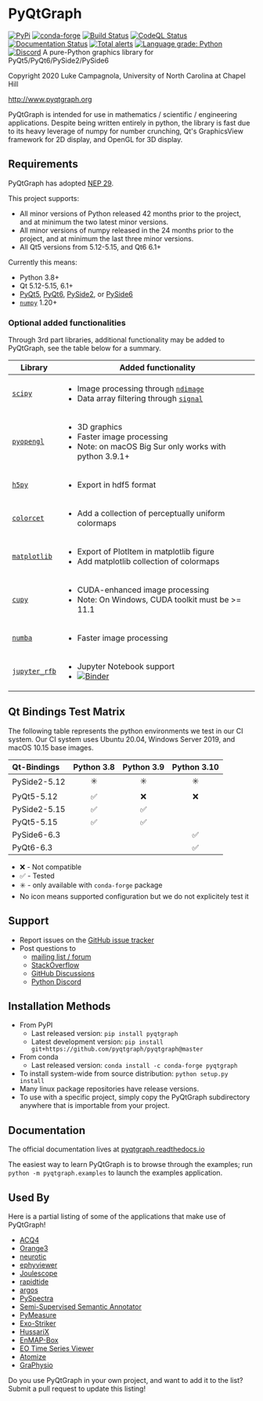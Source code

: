 PyQtGraph
=========

[![PyPi](https://img.shields.io/pypi/v/pyqtgraph.svg)](https://pypi.org/project/pyqtgraph/)
[![conda-forge](https://img.shields.io/conda/vn/conda-forge/pyqtgraph.svg)](https://anaconda.org/conda-forge/pyqtgraph)
[![Build Status](https://github.com/pyqtgraph/pyqtgraph/workflows/main/badge.svg)](https://github.com/pyqtgraph/pyqtgraph/actions/?query=workflow%3Amain)
[![CodeQL Status](https://github.com/pyqtgraph/pyqtgraph/workflows/codeql/badge.svg)](https://github.com/pyqtgraph/pyqtgraph/actions/?query=workflow%3Acodeql)
[![Documentation Status](https://readthedocs.org/projects/pyqtgraph/badge/?version=latest)](https://pyqtgraph.readthedocs.io/en/latest/?badge=latest)
[![Total alerts](https://img.shields.io/lgtm/alerts/g/pyqtgraph/pyqtgraph.svg?logo=lgtm&logoWidth=18)](https://lgtm.com/projects/g/pyqtgraph/pyqtgraph/alerts/)
[![Language grade: Python](https://img.shields.io/lgtm/grade/python/g/pyqtgraph/pyqtgraph.svg?logo=lgtm&logoWidth=18)](https://lgtm.com/projects/g/pyqtgraph/pyqtgraph/context:python)
[![Discord](https://img.shields.io/discord/946624673200893953.svg?label=PyQtGraph&logo=discord)](https://discord.gg/3Qxjz5BF)
A pure-Python graphics library for PyQt5/PyQt6/PySide2/PySide6

Copyright 2020 Luke Campagnola, University of North Carolina at Chapel Hill

<http://www.pyqtgraph.org>

PyQtGraph is intended for use in mathematics / scientific / engineering applications.
Despite being written entirely in python, the library is fast due to its
heavy leverage of numpy for number crunching, Qt's GraphicsView framework for
2D display, and OpenGL for 3D display.

Requirements
------------

PyQtGraph has adopted [NEP 29](https://numpy.org/neps/nep-0029-deprecation_policy.html).

This project supports:

* All minor versions of Python released 42 months prior to the project, and at minimum the two latest minor versions.
* All minor versions of numpy released in the 24 months prior to the project, and at minimum the last three minor versions.
* All Qt5 versions from 5.12-5.15, and Qt6 6.1+

Currently this means:

* Python 3.8+
* Qt 5.12-5.15, 6.1+
* [PyQt5](https://www.riverbankcomputing.com/software/pyqt/),
  [PyQt6](https://www.riverbankcomputing.com/software/pyqt/),
  [PySide2](https://wiki.qt.io/Qt_for_Python), or
  [PySide6](https://wiki.qt.io/Qt_for_Python)
* [`numpy`](https://github.com/numpy/numpy) 1.20+

### Optional added functionalities

Through 3rd part libraries, additional functionality may be added to PyQtGraph, see the table below for a summary.

| Library        | Added functionality |
|----------------|-|
| [`scipy`]      | <ul><li> Image processing through [`ndimage`]</li><li> Data array filtering through [`signal`] </li><ul> |
| [`pyopengl`]   | <ul><li> 3D graphics </li><li> Faster image processing </li><li>Note: on macOS Big Sur only works with python 3.9.1+</li></ul> |
| [`h5py`]       | <ul><li> Export in hdf5 format </li></ul> |
| [`colorcet`]   | <ul><li> Add a collection of perceptually uniform colormaps </li></ul> |
| [`matplotlib`] | <ul><li> Export of PlotItem in matplotlib figure </li><li> Add matplotlib collection of colormaps </li></ul> |
| [`cupy`]       | <ul><li> CUDA-enhanced image processing </li><li> Note: On Windows, CUDA toolkit must be >= 11.1 </li></ul> |
| [`numba`]      | <ul><li> Faster image processing </li></ul> |
| [`jupyter_rfb`]| <ul><li> Jupyter Notebook support </li> <li> [![Binder](https://mybinder.org/badge_logo.svg)](https://mybinder.org/v2/gh/pyqtgraph/pyqtgraph/HEAD?labpath=pyqtgraph%2Fexamples%2Fnotebooks) </li> </ul> |

[`scipy`]: https://github.com/scipy/scipy
[`ndimage`]: https://docs.scipy.org/doc/scipy/reference/ndimage.html
[`signal`]: https://docs.scipy.org/doc/scipy/reference/signal.html
[`pyopengl`]: https://github.com/mcfletch/pyopengl
[`h5py`]: https://github.com/h5py/h5py
[`colorcet`]: https://github.com/holoviz/colorcet
[`matplotlib`]: https://github.com/matplotlib/matplotlib
[`numba`]: https://github.com/numba/numba
[`cupy`]: https://docs.cupy.dev/en/stable/install.html
[`jupyter_rfb`]: https://github.com/vispy/jupyter_rfb

Qt Bindings Test Matrix
-----------------------

The following table represents the python environments we test in our CI system.  Our CI system uses Ubuntu 20.04, Windows Server 2019, and macOS 10.15 base images.

| Qt-Bindings    |Python 3.8              | Python 3.9              | Python 3.10             |
| :------------- |:---------------------: | :---------------------: | :---------------------: |
| PySide2-5.12   |:eight_spoked_asterisk: | :eight_spoked_asterisk: | :eight_spoked_asterisk: |
| PyQt5-5.12     |:white_check_mark:      | :x:                     | :x:                     |
| PySide2-5.15   |:white_check_mark:      | :white_check_mark:      |                         |
| PyQt5-5.15     |:white_check_mark:      | :white_check_mark:      |                         |
| PySide6-6.3    |                        |                         | :white_check_mark:      |
| PyQt6-6.3      |                        |                         | :white_check_mark:      |

* :x: - Not compatible
* :white_check_mark: - Tested
* :eight_spoked_asterisk: - only available with `conda-forge` package
* No icon means supported configuration but we do not explicitely test it

Support
-------

* Report issues on the [GitHub issue tracker](https://github.com/pyqtgraph/pyqtgraph/issues)
* Post questions to 
  * [mailing list / forum](https://groups.google.com/forum/?fromgroups#!forum/pyqtgraph)
  * [StackOverflow](https://stackoverflow.com/questions/tagged/pyqtgraph)
  * [GitHub Discussions](https://github.com/pyqtgraph/pyqtgraph/discussions)
  * [Python Discord](https://discord.com/channels/267624335836053506/898139460821192724)

Installation Methods
--------------------

* From PyPI
  * Last released version: `pip install pyqtgraph`
  * Latest development version: `pip install git+https://github.com/pyqtgraph/pyqtgraph@master`
* From conda
  * Last released version: `conda install -c conda-forge pyqtgraph`
* To install system-wide from source distribution: `python setup.py install`
* Many linux package repositories have release versions.
* To use with a specific project, simply copy the PyQtGraph subdirectory
  anywhere that is importable from your project.

Documentation
-------------

The official documentation lives at [pyqtgraph.readthedocs.io](https://pyqtgraph.readthedocs.io)

The easiest way to learn PyQtGraph is to browse through the examples; run `python -m pyqtgraph.examples` to launch the examples application.

Used By
-------

Here is a partial listing of some of the applications that make use of PyQtGraph!

* [ACQ4](https://github.com/acq4/acq4)
* [Orange3](https://orangedatamining.com/)
* [neurotic](https://neurotic.readthedocs.io)
* [ephyviewer](https://ephyviewer.readthedocs.io)
* [Joulescope](https://www.joulescope.com/)
* [rapidtide](https://rapidtide.readthedocs.io/en/latest/)
* [argos](https://github.com/titusjan/argos)
* [PySpectra](http://hasyweb.desy.de/services/computing/Spock/node138.html)
* [Semi-Supervised Semantic Annotator](https://gitlab.com/ficsresearch/s3ah)
* [PyMeasure](https://github.com/pymeasure/pymeasure)
* [Exo-Striker](https://github.com/3fon3fonov/exostriker)
* [HussariX](https://github.com/sem-geologist/HussariX)
* [EnMAP-Box](https://enmap-box.readthedocs.io)
* [EO Time Series Viewer](https://eo-time-series-viewer.readthedocs.io)
* [Atomize](https://github.com/Anatoly1010/Atomize)
* [GraPhysio](https://github.com/jaj42/GraPhysio)

Do you use PyQtGraph in your own project, and want to add it to the list?  Submit a pull request to update this listing!
